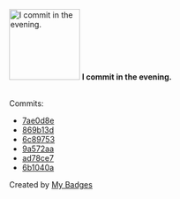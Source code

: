 <img src="https://my-badges.github.io/my-badges/evening-commits.png" alt="I commit in the evening." title="I commit in the evening." width="128">
<strong>I commit in the evening.</strong>
<br><br>

Commits:

- <a href="https://github.com/martinmose/crucible-omarchy/commit/7ae0d8e937af43ccdcad2bdb884649ae54999038">7ae0d8e</a>
- <a href="https://github.com/martinmose/crucible-omarchy/commit/869b13d24dc0953b2846d493871575efa64fed1e">869b13d</a>
- <a href="https://github.com/martinmose/crucible-omarchy/commit/6c897538a4df063be883da10abfde507ace72292">6c89753</a>
- <a href="https://github.com/martinmose/crucible-omarchy/commit/9a572aab4fcccdfb2256b96aa247dca7f6e1eb70">9a572aa</a>
- <a href="https://github.com/martinmose/crucible-omarchy/commit/ad78ce745a3cb190865e0502777c23f5010dc4ba">ad78ce7</a>
- <a href="https://github.com/martinmose/crucible-omarchy/commit/6b1040aa5c549d505b0de07116e08ba416dd4543">6b1040a</a>


Created by <a href="https://github.com/my-badges/my-badges">My Badges</a>